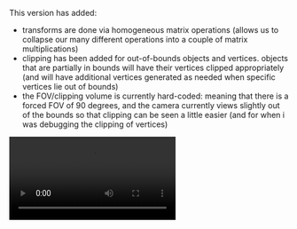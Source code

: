 This version has added:
- transforms are done via homogeneous matrix operations (allows us to collapse our many different operations into a couple of matrix multiplications)
- clipping has been added for out-of-bounds objects and vertices. objects that are partially in bounds will have their vertices clipped appropriately (and will have additional vertices generated as needed when specific vertices lie out of bounds)
- the FOV/clipping volume is currently hard-coded: meaning that there is a forced FOV of 90 degrees, and the camera currently views slightly out of the bounds so that clipping can be seen a little easier (and for when i was debugging the clipping of vertices)

 <video loop src="chapter-7-demo.mp4"> demo video </video> 
